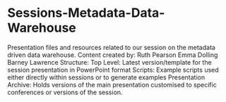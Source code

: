# Sessions-Metadata-Data-Warehouse
Presentation files and resources related to our session on the metadata driven data warehouse.
Content created by:
  Ruth Pearson
  Emma Dolling
  Barney Lawrence
Structure:
Top Level: 
  Latest version/template for the session presentation in PowerPoint format
Scripts:
  Example scripts used either directly within sessions or to generate examples
Presentation Archive:
  Holds versions of the main presentation customised to specific conferences or versions of the session. 
 
